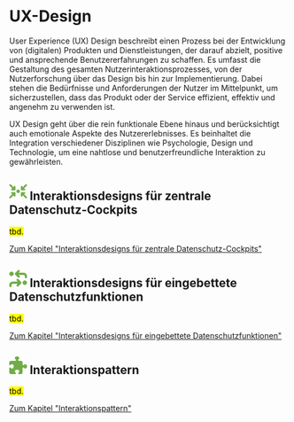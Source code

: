 # UX-Design

User Experience (UX) Design beschreibt einen Prozess bei der Entwicklung von (digitalen) Produkten und Dienstleistungen, der darauf abzielt, positive und ansprechende Benutzererfahrungen zu schaffen. Es umfasst die Gestaltung des gesamten Nutzerinteraktionsprozesses, von der Nutzerforschung über das Design bis hin zur Implementierung. Dabei stehen die Bedürfnisse und Anforderungen der Nutzer im Mittelpunkt, um sicherzustellen, dass das Produkt oder der Service effizient, effektiv und angenehm zu verwenden ist.

UX Design geht über die rein funktionale Ebene hinaus und berücksichtigt auch emotionale Aspekte des Nutzererlebnisses. Es beinhaltet die Integration verschiedener Disziplinen wie Psychologie, Design und Technologie, um eine nahtlose und benutzerfreundliche Interaktion zu gewährleisten.

## **![](../../assets/images/arrows-to-circle.svg) Interaktionsdesigns für zentrale Datenschutz-Cockpits**

<mark>tbd.</mark>

[Zum Kapitel "Interaktionsdesigns für zentrale Datenschutz-Cockpits"](<Zentrale Datenschutz-Cockpits>)

## **![](../../assets/images/process.svg) Interaktionsdesigns für eingebettete Datenschutzfunktionen** 

<mark>tbd.</mark>

[Zum Kapitel "Interaktionsdesigns für eingebettete Datenschutzfunktionen"](<Eingebettete Datenschutzfunktionen>)

## **![](../../assets/images/puzzle.svg) Interaktionspattern**

<mark>tbd.</mark>

[Zum Kapitel "Interaktionspattern"](<Interaktionspattern>)
